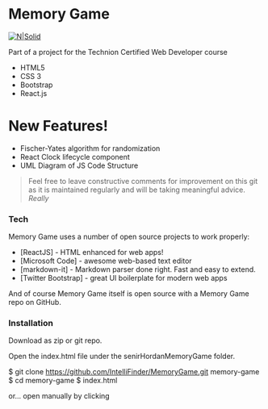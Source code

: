 # Memory Game 

[![N|Solid](http://blog-assets.risingstack.com/2016/Jan/react_best_practices-1453211146748.png)](https://nodesource.com/products/nsolid)

Part of a project for the Technion Certified Web Developer course

  - HTML5
  - CSS 3
  - Bootstrap
  - React.js

# New Features!

  - Fischer-Yates algorithm for randomization
  - React Clock lifecycle component
  - UML Diagram of JS Code Structure


> Feel free to leave constructive comments for improvement
>on this git as it is maintained regularly and will be taking 
> meaningful advice. *Really*


### Tech

Memory Game uses a number of open source projects to work properly:

* [ReactJS] - HTML enhanced for web apps!
* [Microsoft Code] - awesome web-based text editor
* [markdown-it] - Markdown parser done right. Fast and easy to extend.
* [Twitter Bootstrap] - great UI boilerplate for modern web apps


And of course Memory Game itself is open source with a Memory Game repo
 on GitHub.

### Installation


Download as zip or git repo.

Open the index.html file under the senirHordanMemoryGame folder.


$ git clone https://github.com/IntelliFinder/MemoryGame.git memory-game
$ cd memory-game
$ index.html

or... open manually by clicking 
